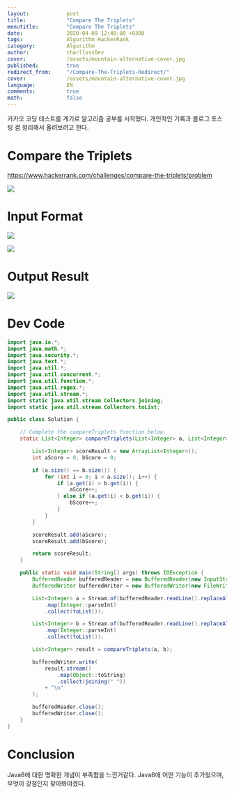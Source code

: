 ```yaml
---
layout:            post
title:             "Compare The Triplets"
menutitle:         "Compare The Triplets"
date:              2020-04-09 12:40:00 +0300
tags:              Algorithm HackerRank
category:          Algorithm
author:            charllossDev
cover:             /assets/mountain-alternative-cover.jpg
published:         true
redirect_from:     "/Compare-The-Triplets-Redirect/"
cover:             /assets/mountain-alternative-cover.jpg
language:          EN
comments:          true
math:			   false
---
```

카카오 코딩 테스트를 계기로 알고리즘 공부를 시작했다.
개인적인 기록과 블로그 포스팅 겸 정리해서 올려보려고 한다.

# Compare the Triplets
https://www.hackerrank.com/challenges/compare-the-triplets/problem

![](assets/Compare-The-Triplets-94405df5.png)


# Input Format
![](assets/Compare-The-Triplets-47c7fc7d.png)

![](assets/Compare-The-Triplets-b3184479.png)

# Output Result
![](assets/Compare-The-Triplets-c7b5f1d4.png)


# Dev Code

```Java
import java.io.*;
import java.math.*;
import java.security.*;
import java.text.*;
import java.util.*;
import java.util.concurrent.*;
import java.util.function.*;
import java.util.regex.*;
import java.util.stream.*;
import static java.util.stream.Collectors.joining;
import static java.util.stream.Collectors.toList;

public class Solution {

    // Complete the compareTriplets function below.
    static List<Integer> compareTriplets(List<Integer> a, List<Integer> b) {

        List<Integer> scoreResult = new ArrayList<Integer>();
        int aScore = 0, bScore = 0;

        if (a.size() == b.size()) {
            for (int i = 0; i < a.size(); i++) {
                if (a.get(i) > b.get(i)) {
                    aScore++;
                } else if (a.get(i) < b.get(i)) {
                    bScore++;
                }
            }
        }

        scoreResult.add(aScore);
        scoreResult.add(bScore);

        return scoreResult;
    }

    public static void main(String[] args) throws IOException {
        BufferedReader bufferedReader = new BufferedReader(new InputStreamReader(System.in));
        BufferedWriter bufferedWriter = new BufferedWriter(new FileWriter(System.getenv("OUTPUT_PATH")));

        List<Integer> a = Stream.of(bufferedReader.readLine().replaceAll("\\s+$", "").split(" "))
            .map(Integer::parseInt)
            .collect(toList());

        List<Integer> b = Stream.of(bufferedReader.readLine().replaceAll("\\s+$", "").split(" "))
            .map(Integer::parseInt)
            .collect(toList());

        List<Integer> result = compareTriplets(a, b);

        bufferedWriter.write(
            result.stream()
                .map(Object::toString)
                .collect(joining(" "))
            + "\n"
        );

        bufferedReader.close();
        bufferedWriter.close();
    }
}

```

# Conclusion
Java8에 대한 명확한 개념이 부족함을 느낀거같다.
Java8에 어떤 기능이 추가됬으며, 무엇이 강점인지 찾아봐야겠다.
